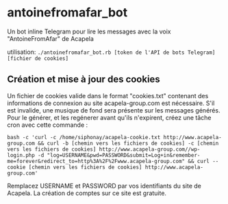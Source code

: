 # antoinefromafar_bot
 Un bot inline Telegram pour lire les messages avec la voix "AntoineFromAfar" de Acapela 

utilisation: `./antoinefromafar_bot.rb [token de l'API de bots Telegram] [fichier de cookies]`

## Création et mise à jour des cookies
Un fichier de cookies valide dans le format "cookies.txt" contenant des informations de connexion au site acapela-group.com est nécessaire. S'il est invalide, une musique de fond sera présente sur les messages générés.
Pour le générer, et les regénerer avant qu'ils n'expirent, créez une tâche cron avec cette commande :

`bash -c 'curl -c /home/siphonay/acapela-cookie.txt http://www.acapela-group.com && curl -b [chemin vers les fichiers de cookies] -c [chemin vers les fichiers de cookies] http://www.acapela-group.com//wp-login.php -d "log=USERNAME&pwd=PASSWORD&submit=Log+in&remember-me=forever&redirect_to=http%3A%2F%2Fwww.acapela-group.com" && curl --cookie [chemin vers les fichiers de cookies] http://www.acapela-group.com'`

Remplacez USERNAME et PASSWORD par vos identifiants du site de Acapela. La création de comptes sur ce site est gratuite.